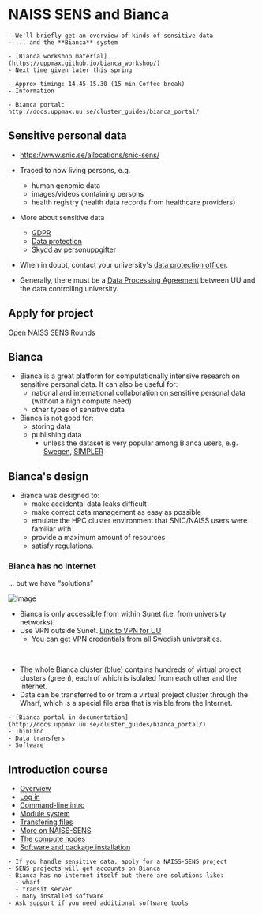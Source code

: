 # NAISS SENS and Bianca
```{objectives}
- We'll briefly get an overview of kinds of sensitive data
- ... and the **Bianca** system
```

```{Admonition} The Bianca workshop
- [Bianca workshop material](https://uppmax.github.io/bianca_workshop/)
- Next time given later this spring
```

```{instructor-note}
- Approx timing: 14.45-15.30 (15 min Coffee break)
- Information
```

```{seealso}
- Bianca portal: http://docs.uppmax.uu.se/cluster_guides/bianca_portal/
```

## Sensitive personal data

- <https://www.snic.se/allocations/snic-sens/>
- Traced to now living persons, e.g.
  - human genomic data
  - images/videos containing persons
  - health registry (health data records from healthcare providers)
- More about sensitive data
  - [GDPR](https://gdpr.eu/)
  - [Data protection](https://ec.europa.eu/info/law/law-topic/data-protection_en)
  - [Skydd av personuppgifter](https://ec.europa.eu/info/law/law-topic/data-protection_sv)
  
- When in doubt, contact your university's [data protection officer](https://www.uppmax.uu.se/support/faq/general-miscellaneous-faq/sensitive+data+questions/).
- Generally, there must be a [Data Processing Agreement](https://www.uppmax.uu.se/support/faq/general-miscellaneous-faq/how-to-establish-a-puba-with-uu/) between UU and the data controlling university.

## Apply for project
[Open NAISS SENS Rounds](https://supr.naiss.se/round/open_type/?type=NAISS+SENS)

## Bianca
- Bianca is a great platform for computationally intensive research on sensitive personal data. It can also be useful for:
  - national and international collaboration on sensitive personal data (without a high compute need)
  - other types of sensitive data
- Bianca is not good for:
  - storing data
  - publishing data
     - unless the dataset is very popular among Bianca users, e.g. [Swegen](https://snd.gu.se/en/catalogue/study/ext0285), [SIMPLER](https://www.simpler4health.se/)

 
## Bianca's design

- Bianca was designed to:
  - make accidental data leaks difficult
  - make correct data management as easy as possible
  - emulate the HPC cluster environment that SNIC/NAISS users were familiar with
  - provide a maximum amount of resources
  - satisfy regulations.

### Bianca has no Internet
... but we have “solutions”

![Image](./img/biancaorganisation-01.png)

- Bianca is only accessible from within Sunet (i.e. from university networks).
- Use VPN outside Sunet. [Link to VPN for UU](https://mp.uu.se/en/web/info/stod/it-telefoni/it-support/network-on-campus/vpn-service)
  - You can get VPN credentials from all Swedish universities.

<br>

- The whole Bianca cluster (blue) contains hundreds of virtual project clusters (green), each of which is isolated from each other and the Internet.
- Data can be transferred to or from a virtual project cluster through the Wharf, which is a special file area that is visible from the Internet.


```{seealso}
- [Bianca portal in documentation](http://docs.uppmax.uu.se/cluster_guides/bianca_portal/)
- ThinLinc
- Data transfers
- Software
```

## Introduction course
- [Overview](https://uppmax.github.io/bianca_workshop/overview/)
- [Log in](https://uppmax.github.io/bianca_workshop/login_bianca/)
- [Command-line intro](https://uppmax.github.io/bianca_workshop/commandline/)
- [Module system](https://uppmax.github.io/bianca_workshop/modules1/)
- [Transfering files](https://uppmax.github.io/bianca_workshop/transfer)
- [More on NAISS-SENS](https://uppmax.github.io/bianca_workshop/naiss-sens-bianca/)
- [The compute nodes](https://uppmax.github.io/bianca_workshop/slurm-intro/)
- [Software and package installation](https://uppmax.github.io/bianca_workshop/install/)




 ```{keypoints}
 - If you handle sensitive data, apply for a NAISS-SENS project
 - SENS projects will get accounts on Bianca
 - Bianca has no internet itself but there are solutions like:
   - wharf
   - transit server
   - many installed software
 - Ask support if you need additional software tools
 ```

